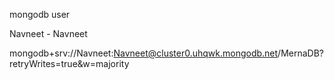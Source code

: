 mongodb user

Navneet - Navneet

mongodb+srv://Navneet:Navneet@cluster0.uhqwk.mongodb.net/MernaDB?retryWrites=true&w=majority